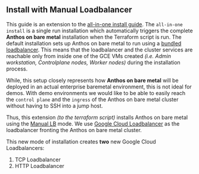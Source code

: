 ## Install with Manual Loadbalancer

This guide is an extension to the [all-in-one install guide](one_click_install.md). The `all-in-one install` is a single run installation which automatically triggers the complete **Anthos on bare metal** installation when the Terraform script is run. The default installation sets up Anthos on bare metal to run using a [bundled loadbalancer](https://cloud.google.com/anthos/clusters/docs/bare-metal/latest/installing/bundled-lb). This means that the loadbalancer and the cluster services are reachable only from inside one of the GCE VMs created _(i.e. Admin workstation, Controlplane nodes, Worker nodes)_ during the installation process.

While, this setup closely represents how **Anthos on bare metal** will be deployed in an actual enterprise baremetal environment, this is not ideal for demos. With demo environments we would like to be able to easily reach the `control plane` and the `ingress` of the Anthos on bare metal cluster without having to SSH into a jump host.

Thus, this extension _(to the terraform script)_ installs Anthos on bare metal using the [Manual LB](https://cloud.google.com/anthos/clusters/docs/bare-metal/latest/installing/manual-lb) mode. We use [Google Cloud Loadbalancer](https://cloud.google.com/load-balancing/docs/load-balancing-overview) as the loadbalancer fronting the Anthos on bare metal cluster.

This new mode of installation creates **two** new Google Cloud Loadbalancers:
1. TCP Loadbalancer
2. HTTP Loadbalancer
 

